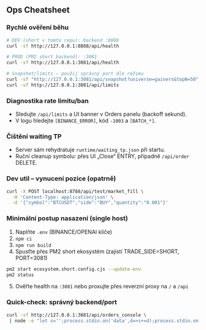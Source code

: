 ## Ops Cheatsheet

### Rychlé ověření běhu
```bash
# DEV (short v tomto repu): backend :8888
curl -sf http://127.0.0.1:8888/api/health

# PROD (PM2 short backend): :3081
curl -sf http://127.0.0.1:3081/api/health

# Snapshot/limits – použij správný port dle režimu
curl -sf "http://127.0.0.1:3081/api/snapshot?universe=gainers&topN=50"
curl -sf http://127.0.0.1:3081/api/limits
```

### Diagnostika rate limitu/ban
- Sledujte `/api/limits` a UI banner v Orders panelu (backoff sekund).
- V logu hledejte `[BINANCE_ERROR]`, kód `-1003` a `[BATCH_*]`.

### Čištění waiting TP
- Server sám rehydratuje `runtime/waiting_tp.json` při startu.
- Ruční cleanup symbolu: přes UI „Close“ ENTRY, případně `/api/order` DELETE.

### Dev util – vynucení pozice (opatrně)
```bash
curl -X POST localhost:8788/api/test/market_fill \
  -H 'Content-Type: application/json' \
  -d '{"symbol":"BTCUSDT","side":"BUY","quantity":"0.001"}'
```

### Minimální postup nasazení (single host)
1) Naplňte `.env` (BINANCE/OPENAI klíče)
2) `npm ci`
3) `npm run build`
4) Spusťte přes PM2 short ekosystém (zajistí TRADE_SIDE=SHORT, PORT=3081)
```bash
pm2 start ecosystem.short.config.cjs --update-env
pm2 status
```
5) Ověřte health na `:3081` nebo proxujte přes reverzní proxy na `/` a `/api`

### Quick-check: správný backend/port
```bash
curl -sf http://127.0.0.1:3081/api/orders_console \
 | node -e "let s='';process.stdin.on('data',d=>s+=d);process.stdin.on('end',()=>{const j=JSON.parse(s);const shorts=(j.open_orders||[]).filter(o=>String(o.positionSide).toUpperCase()==='SHORT');console.log({port:3081,shorts:shorts.length});})"
```





